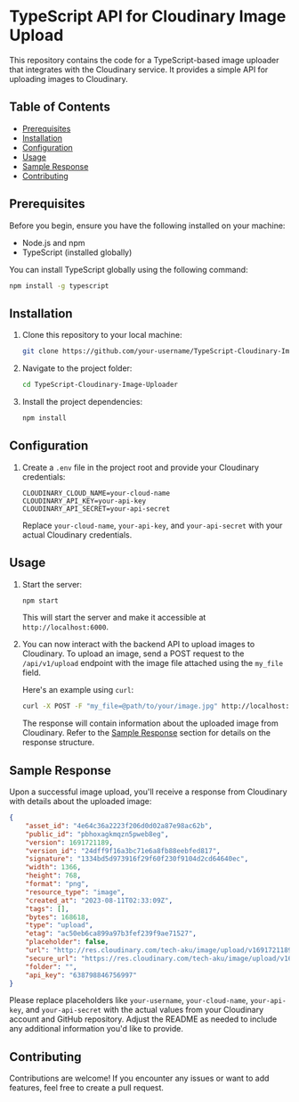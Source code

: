 # TypeScript API for Cloudinary Image Upload

This repository contains the code for a TypeScript-based image uploader that integrates with the Cloudinary service. It provides a simple API for uploading images to Cloudinary.

## Table of Contents

- [Prerequisites](#prerequisites)
- [Installation](#installation)
- [Configuration](#configuration)
- [Usage](#usage)
- [Sample Response](#sample-response)
- [Contributing](#contributing)

## Prerequisites

Before you begin, ensure you have the following installed on your machine:

- Node.js and npm
- TypeScript (installed globally)

You can install TypeScript globally using the following command:

```bash
npm install -g typescript
```

## Installation

1. Clone this repository to your local machine:

   ```bash
   git clone https://github.com/your-username/TypeScript-Cloudinary-Image-Uploader.git
   ```

2. Navigate to the project folder:

   ```bash
   cd TypeScript-Cloudinary-Image-Uploader
   ```

3. Install the project dependencies:

   ```bash
   npm install
   ```

## Configuration

1. Create a `.env` file in the project root and provide your Cloudinary credentials:

   ```plaintext
   CLOUDINARY_CLOUD_NAME=your-cloud-name
   CLOUDINARY_API_KEY=your-api-key
   CLOUDINARY_API_SECRET=your-api-secret
   ```

   Replace `your-cloud-name`, `your-api-key`, and `your-api-secret` with your actual Cloudinary credentials.

## Usage

1. Start the server:

   ```bash
   npm start
   ```

   This will start the server and make it accessible at `http://localhost:6000`.

2. You can now interact with the backend API to upload images to Cloudinary. To upload an image, send a POST request to the `/api/v1/upload` endpoint with the image file attached using the `my_file` field.

   Here's an example using `curl`:

   ```bash
   curl -X POST -F "my_file=@path/to/your/image.jpg" http://localhost:6000/api/v1/upload
   ```

   The response will contain information about the uploaded image from Cloudinary. Refer to the [Sample Response](#sample-response) section for details on the response structure.

## Sample Response

Upon a successful image upload, you'll receive a response from Cloudinary with details about the uploaded image:

```json
{
    "asset_id": "4e64c36a2223f206d0d02a87e98ac62b",
    "public_id": "pbhoxagkmqzn5pweb8eg",
    "version": 1691721189,
    "version_id": "24dff9f16a3bc71e6a8fb88eebfed817",
    "signature": "1334bd5d973916f29f60f230f9104d2cd64640ec",
    "width": 1366,
    "height": 768,
    "format": "png",
    "resource_type": "image",
    "created_at": "2023-08-11T02:33:09Z",
    "tags": [],
    "bytes": 168618,
    "type": "upload",
    "etag": "ac50eb6ca899a97b3fef239f9ae71527",
    "placeholder": false,
    "url": "http://res.cloudinary.com/tech-aku/image/upload/v1691721189/pbhoxagkmqzn5pweb8eg.png",
    "secure_url": "https://res.cloudinary.com/tech-aku/image/upload/v1691721189/pbhoxagkmqzn5pweb8eg.png",
    "folder": "",
    "api_key": "638798846756997"
}
```

Please replace placeholders like `your-username`, `your-cloud-name`, `your-api-key`, and `your-api-secret` with the actual values from your Cloudinary account and GitHub repository. Adjust the README as needed to include any additional information you'd like to provide.

## Contributing

Contributions are welcome! If you encounter any issues or want to add features, feel free to create a pull request.
```
